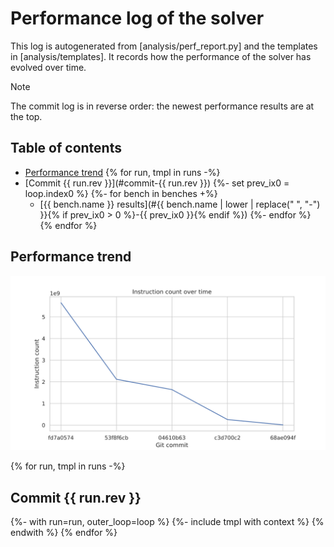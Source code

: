 # Performance log of the solver

This log is autogenerated from [analysis/perf_report.py] and the templates in [analysis/templates]. It records how the performance of the solver has evolved over time.

> [!Note]
> The commit log is in reverse order: the newest performance results are at the top.

## Table of contents

- [Performance trend](#performance-trend)
{% for run, tmpl in runs -%}
- [Commit {{ run.rev }}](#commit-{{ run.rev }})
{%- set prev_ix0 = loop.index0 %}
{%- for bench in benches +%}
  - [{{ bench.name }} results](#{{ bench.name | lower | replace(" ", "-") }}{% if prev_ix0 > 0 %}-{{ prev_ix0 }}{% endif %})
{%- endfor %}
{% endfor %}
## Performance trend

![instruction count over time](analysis/assets/iai_data_progression.svg "iai data over time")

{% for run, tmpl in runs -%}
## Commit {{ run.rev }}

{%- with run=run, outer_loop=loop %}
{%- include tmpl with context %}
{% endwith %}
{% endfor %}
